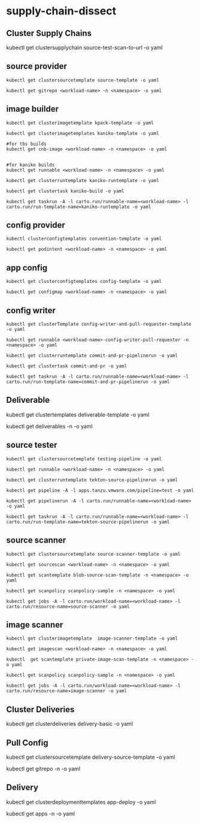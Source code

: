 # supply-chain-dissect


## Cluster Supply Chains

kubectl get clustersupplychain source-test-scan-to-url -o yaml


## source provider

```
kubectl get clustersourcetemplate source-template -o yaml

kubectl get gitrepo <workload-name> -n <namespace> -o yaml
```

## image builder

```
kubectl get clusterimagetemplate kpack-template -o yaml

kubectl get clusterimagetemplates kaniko-template -o yaml

#for tbs builds
kubectl get cnb-image <workload-name> -n <namespace> -o yaml


#for kaniko builds
kubectl get runnable <workload-name> -n <namespace> -o yaml

kubectl get clusterruntemplate kaniko-runtemplate -o yaml

kubectl get clustertask kaniko-build -o yaml

kubectl get taskrun -A -l carto.run/runnable-name=<workload-name> -l carto.run/run-template-name=kaniko-runtemplate -o yaml
```


## config provider
```
kubectl clusterconfigtemplates convention-template -o yaml

kubectl get podintent <workload-name> -n <namespace> -o yaml
```

## app config
```
kubectl get clusterconfigtemplates config-template -o yaml

kubectl get configmap <workload-name> -n <namespace> -o yaml
```

## config writer

```
kubectl get clusterTemplate config-writer-and-pull-requester-template -o yaml

kubectl get runnable <workload-name>-config-writer-pull-requester -n <namespace> -o yaml

kubectl get clusterruntemplate commit-and-pr-pipelinerun -o yaml

kubectl get clustertask commit-and-pr -o yaml

kubectl get taskrun -A -l carto.run/runnable-name=<workload-name> -l carto.run/run-template-name=commit-and-pr-pipelinerun -o yaml
```

## Deliverable

kubectl get clustertemplates deliverable-template -o yaml

kubectl get deliverables <workload-name> -n <namespace> -o yaml

## source tester

```
kubectl get clustersourcetemplate testing-pipeline -o yaml

kubectl get runnable <workload-name> -n <namespace> -o yaml

kubectl get clusterruntemplate tekton-source-pipelinerun -o yaml

kubectl get pipeline -A -l apps.tanzu.vmware.com/pipeline=test -o yaml

kubectl get pipelinerun -A -l carto.run/runnable-name=<workload-name> -o yaml

kubectl get taskrun -A -l carto.run/runnable-name=<workload-name> -l carto.run/run-template-name=tekton-source-pipelinerun -o yaml
```

## source scanner

```
kubectl get clustersourcetemplate source-scanner-template -o yaml

kubectl get sourcescan <workload-name> -n <namespace> -o yaml

kubectl get scantemplate blob-source-scan-template -n <namespace> -o yaml

kubectl get scanpolicy scanpolicy-sample -n <namespace> -o yaml

kubectl get jobs -A -l carto.run/workload-name=<workload-name> -l carto.run/resource-name=source-scanner -o yaml
```

## image scanner
```
kubectl get clusterimagetemplate  image-scanner-template -o yaml

kubectl get imagescan <workload-name> -n <namespace> -o yaml

kubectl  get scantemplate private-image-scan-template -n <namespace> -o yaml

kubectl get scanpolicy scanpolicy-sample -n <namespace> -o yaml

kubectl get jobs -A -l carto.run/workload-name=<workload-name> -l carto.run/resource-name=image-scanner -o yaml

```


## Cluster Deliveries

kubectl get clusterdeliveries delivery-basic -o yaml

## Pull Config

kubectl get clustersourcetemplate delivery-source-template -o yaml

kubectl get gitrepo <workload-name> -n <namespace> -o yaml

## Delivery

 kubectl get clusterdeploymenttemplates  app-deploy -o yaml

 kubectl get apps <workload-name> -n <namespace> -o yaml